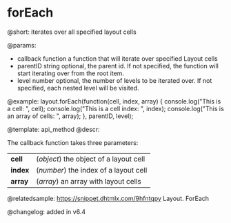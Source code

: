 forEach
=============

@short: iterates over all specified layout cells


@params:
- callback 		function 		a function that will iterate over specified Layout cells
- parentID      string          optional, the parent id. If not specified, the function will start iterating over from the root item.
- level         number          optional, the number of levels to be iterated over. If not specified, each nested level will be visited.




@example:
layout.forEach(function(cell, index, array) {
    console.log("This is a cell: ", cell);
    console.log("This is a cell index: ", index);
    console.log("This is an array of cells: ", array);
}, parentID, level);




@template: api_method
@descr:

The callback function takes three parameters:

<table class="webixdoc_links">
	<tbody>
        <tr>
			<td class="webixdoc_links0"><b>cell</b></td>
			<td>(<i>object</i>) the object of a layout cell</td>
		</tr>
        <tr>
			<td class="webixdoc_links0"><b>index</b></td>
			<td>(<i>number</i>) the index of a layout cell</td>
		</tr>
        <tr>
			<td class="webixdoc_links0"><b>array</b></td>
			<td>(<i>array</i>) an array with layout cells</td>
		</tr>
    </tbody>
</table>



@relatedsample: https://snippet.dhtmlx.com/9hfntqpy	Layout. ForEach

@changelog: added in v6.4


